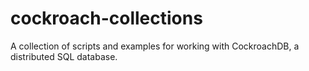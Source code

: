 # cockroach-collections

A collection of scripts and examples for working with CockroachDB, a distributed SQL database.
